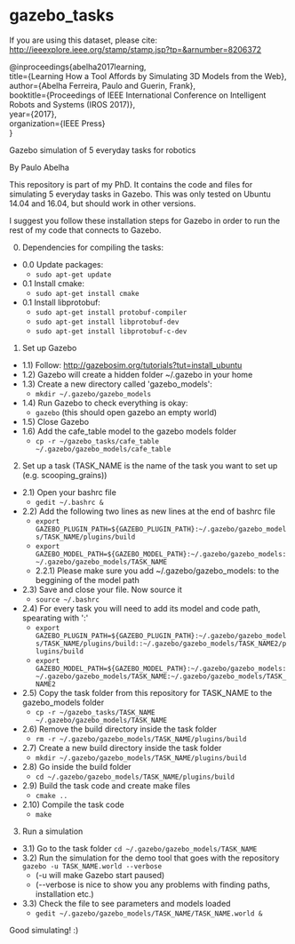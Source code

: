 # gazebo_tasks


If you are using this dataset, please cite: http://ieeexplore.ieee.org/stamp/stamp.jsp?tp=&arnumber=8206372

@inproceedings{abelha2017learning, \
    title={Learning How a Tool Affords by Simulating 3D Models from the Web}, \
    author={Abelha Ferreira, Paulo and Guerin, Frank}, \
    booktitle={Proceedings of IEEE International Conference on Intelligent Robots and Systems (IROS 2017)}, \
    year={2017}, \
    organization={IEEE Press} \
}

Gazebo simulation of 5 everyday tasks for robotics

By Paulo Abelha

This repository is part of my PhD. It contains the code and files for simulating 5 everyday tasks in Gazebo.
This was only tested on Ubuntu 14.04 and 16.04, but should work in other versions.

I suggest you follow these installation steps for Gazebo in order to run the rest of my code that connects to Gazebo.

0) Dependencies for compiling the tasks:
  - 0.0 Update packages:
    - `sudo apt-get update`
  - 0.1 Install cmake:
    - `sudo apt-get install cmake`
  - 0.1 Install libprotobuf:
    - `sudo apt-get install protobuf-compiler`
    - `sudo apt-get install libprotobuf-dev`
    - `sudo apt-get install libprotobuf-c-dev`

1) Set up Gazebo
  - 1.1) Follow: http://gazebosim.org/tutorials?tut=install_ubuntu
  - 1.2) Gazebo will create a hidden folder ~/.gazebo in your home
  - 1.3) Create a new directory called 'gazebo_models':
    - `mkdir ~/.gazebo/gazebo_models`
  - 1.4) Run Gazebo to check everything is okay:
    - `gazebo`
    (this should open gazebo an empty world)
  - 1.5) Close Gazebo
  - 1.6) Add the cafe_table model to the gazebo models folder
    - `cp -r ~/gazebo_tasks/cafe_table ~/.gazebo/gazebo_models/cafe_table`
  
2) Set up a task (TASK_NAME is the name of the task you want to set up (e.g. scooping_grains))
  - 2.1) Open your bashrc file
    - `gedit ~/.bashrc &`
  - 2.2) Add the following two lines as new lines at the end of bashrc file
    - `export GAZEBO_PLUGIN_PATH=${GAZEBO_PLUGIN_PATH}:~/.gazebo/gazebo_models/TASK_NAME/plugins/build`
    - `export GAZEBO_MODEL_PATH=${GAZEBO_MODEL_PATH}:~/.gazebo/gazebo_models:~/.gazebo/gazebo_models/TASK_NAME`
    - 2.2.1) Please make sure you add ~/.gazebo/gazebo_models: to the beggining of the model path
  - 2.3) Save and close your file. Now source it
    - `source ~/.bashrc`
  - 2.4) For every task you will need to add its model and code path, spearating with ':'
    - `export GAZEBO_PLUGIN_PATH=${GAZEBO_PLUGIN_PATH}:~/.gazebo/gazebo_models/TASK_NAME/plugins/build::~/.gazebo/gazebo_models/TASK_NAME2/plugins/build`
    - `export GAZEBO_MODEL_PATH=${GAZEBO_MODEL_PATH}:~/.gazebo/gazebo_models:~/.gazebo/gazebo_models/TASK_NAME:~/.gazebo/gazebo_models/TASK_NAME2`
  - 2.5) Copy the task folder from this repository for TASK_NAME to the gazebo_models folder
    - `cp -r ~/gazebo_tasks/TASK_NAME ~/.gazebo/gazebo_models/TASK_NAME`
  - 2.6) Remove the build directory inside the task folder
    - `rm -r ~/.gazebo/gazebo_models/TASK_NAME/plugins/build`
  - 2.7) Create a new build directory inside the task folder
    - `mkdir ~/.gazebo/gazebo_models/TASK_NAME/plugins/build`
  - 2.8) Go inside the build folder
    - `cd ~/.gazebo/gazebo_models/TASK_NAME/plugins/build`
  - 2.9) Build the task code and create make files
    - `cmake ..`
  - 2.10) Compile the task code
    - `make`

3) Run a simulation
  - 3.1) Go to the task folder
    `cd ~/.gazebo/gazebo_models/TASK_NAME`
  - 3.2) Run the simulation for the demo tool that goes with the repository
    `gazebo -u TASK_NAME.world --verbose`
    - (-u will make Gazebo start paused)
    - (--verbose is nice to show you any problems with finding paths, installation etc.)
  - 3.3) Check the file to see parameters and models loaded
    - `gedit ~/.gazebo/gazebo_models/TASK_NAME/TASK_NAME.world &`
  
 Good simulating! :) 
 
